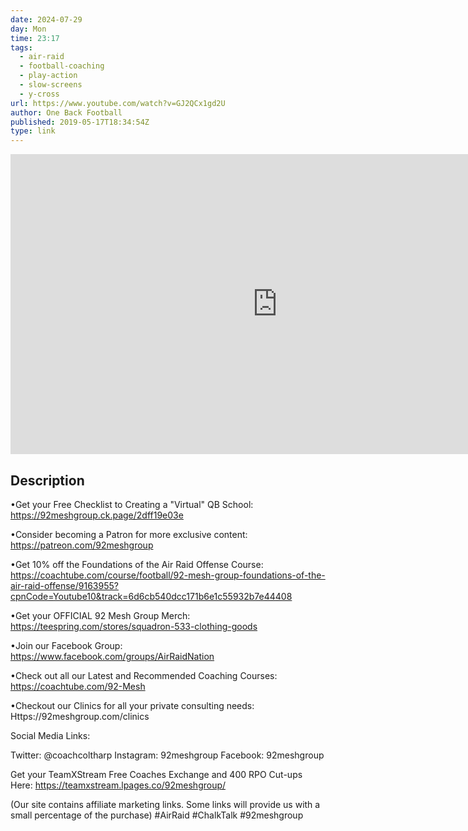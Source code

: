 ```yaml
---
date: 2024-07-29
day: Mon
time: 23:17
tags:
  - air-raid
  - football-coaching
  - play-action
  - slow-screens
  - y-cross
url: https://www.youtube.com/watch?v=GJ2QCx1gd2U
author: One Back Football
published: 2019-05-17T18:34:54Z
type: link
---
```


<iframe width="854" height="480" src="https://www.youtube.com/embed/GJ2QCx1gd2U" frameborder="0" allowfullscreen></iframe>

## Description
•Get your Free Checklist to Creating a "Virtual" QB School: https://92meshgroup.ck.page/2dff19e03e

•Consider becoming a Patron for more exclusive content: https://patreon.com/92meshgroup

•Get 10% off the Foundations of the Air Raid Offense Course: https://coachtube.com/course/football/92-mesh-group-foundations-of-the-air-raid-offense/9163955?cpnCode=Youtube10&track=6d6cb540dcc171b6e1c55932b7e44408

•Get your OFFICIAL 92 Mesh Group Merch: https://teespring.com/stores/squadron-533-clothing-goods

•Join our Facebook Group: https://www.facebook.com/groups/AirRaidNation

•Check out all our Latest and Recommended Coaching Courses: https://coachtube.com/92-Mesh

•Checkout our Clinics for all your private consulting needs: Https://92meshgroup.com/clinics

Social Media Links:

Twitter: @coachcoltharp
Instagram: 92meshgroup
Facebook: 92meshgroup

Get your TeamXStream Free Coaches Exchange and 400 RPO Cut-ups Here: https://teamxstream.lpages.co/92meshgroup/


(Our site contains affiliate marketing links.  Some links will provide us with a small percentage of the purchase)
#AirRaid #ChalkTalk #92meshgroup